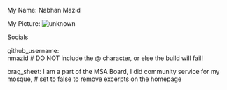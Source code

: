 My Name: Nabhan Mazid



My Picture: ![unknown](https://user-images.githubusercontent.com/66809646/84462770-dbde8f80-ac3d-11ea-9a69-43a0aa8d0e05.png)

Socials

github_username:  
nmazid # DO NOT include the @ character, or else the build will fail!

brag_sheet: I am a part of the MSA Board, I did community service for my mosque,  # set to false to remove excerpts on the homepage
